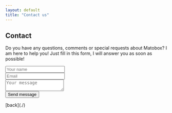 ```yaml
---
layout: default
title: "Contact us"
---
```


## Contact
Do you have any questions, comments or special requests about Matobox? 
I am here to help you! 
Just fill in this form, I will answer you as soon as possible!

<form action="https://public.herotofu.com/v1/60edac00-e9b3-11ed-b2e2-c10354b56774" method="POST">
  <div>
    <input
      type="text"
      placeholder="Your name"
      name="name"
      class="contact-form"
      required
    />
  </div>
  <div class="mb-3 pt-0">
    <input
      type="email"
      placeholder="Email"
      name="email"
      class="contact-form"
      required
    />
  </div>
  <div class="mb-3 pt-0">
    <textarea
      placeholder="Your message"
      name="message"
      class="contact-form contact-form-textarea" 
      required
    ></textarea>
  </div>
  <div class="mb-3 pt-0">
    <button
    class="contact-form contact-form-button"
      type="submit"
    >Send message</button>
  </div>
</form>
[back](./)
